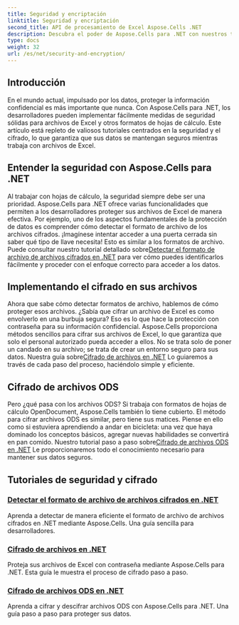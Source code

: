 ```yaml
---
title: Seguridad y encriptación
linktitle: Seguridad y encriptación
second_title: API de procesamiento de Excel Aspose.Cells .NET
description: Descubra el poder de Aspose.Cells para .NET con nuestros tutoriales sobre seguridad y cifrado. Aprenda a detectar y cifrar archivos sin esfuerzo.
type: docs
weight: 32
url: /es/net/security-and-encryption/
---
```

## Introducción

En el mundo actual, impulsado por los datos, proteger la información confidencial es más importante que nunca. Con Aspose.Cells para .NET, los desarrolladores pueden implementar fácilmente medidas de seguridad sólidas para archivos de Excel y otros formatos de hojas de cálculo. Este artículo está repleto de valiosos tutoriales centrados en la seguridad y el cifrado, lo que garantiza que sus datos se mantengan seguros mientras trabaja con archivos de Excel.

## Entender la seguridad con Aspose.Cells para .NET

Al trabajar con hojas de cálculo, la seguridad siempre debe ser una prioridad. Aspose.Cells para .NET ofrece varias funcionalidades que permiten a los desarrolladores proteger sus archivos de Excel de manera efectiva. Por ejemplo, uno de los aspectos fundamentales de la protección de datos es comprender cómo detectar el formato de archivo de los archivos cifrados. ¡Imagínese intentar acceder a una puerta cerrada sin saber qué tipo de llave necesita! Esto es similar a los formatos de archivo. Puede consultar nuestro tutorial detallado sobre[Detectar el formato de archivo de archivos cifrados en .NET](./detect-file-format-of-encrypted-files/) para ver cómo puedes identificarlos fácilmente y proceder con el enfoque correcto para acceder a los datos.

## Implementando el cifrado en sus archivos

Ahora que sabe cómo detectar formatos de archivo, hablemos de cómo proteger esos archivos. ¿Sabía que cifrar un archivo de Excel es como envolverlo en una burbuja segura? Eso es lo que hace la protección con contraseña para su información confidencial. Aspose.Cells proporciona métodos sencillos para cifrar sus archivos de Excel, lo que garantiza que solo el personal autorizado pueda acceder a ellos. No se trata solo de poner un candado en su archivo; se trata de crear un entorno seguro para sus datos. Nuestra guía sobre[Cifrado de archivos en .NET](./encrypting-files/) Lo guiaremos a través de cada paso del proceso, haciéndolo simple y eficiente.

## Cifrado de archivos ODS

 Pero ¿qué pasa con los archivos ODS? Si trabaja con formatos de hojas de cálculo OpenDocument, Aspose.Cells también lo tiene cubierto. El método para cifrar archivos ODS es similar, pero tiene sus matices. Piense en ello como si estuviera aprendiendo a andar en bicicleta: una vez que haya dominado los conceptos básicos, agregar nuevas habilidades se convertirá en pan comido. Nuestro tutorial paso a paso sobre[Cifrado de archivos ODS en .NET](./encrypting-ods-files/) Le proporcionaremos todo el conocimiento necesario para mantener sus datos seguros.

## Tutoriales de seguridad y cifrado
### [Detectar el formato de archivo de archivos cifrados en .NET](./detect-file-format-of-encrypted-files/)
Aprenda a detectar de manera eficiente el formato de archivo de archivos cifrados en .NET mediante Aspose.Cells. Una guía sencilla para desarrolladores.
### [Cifrado de archivos en .NET](./encrypting-files/)
Proteja sus archivos de Excel con contraseña mediante Aspose.Cells para .NET. Esta guía le muestra el proceso de cifrado paso a paso.
### [Cifrado de archivos ODS en .NET](./encrypting-ods-files/)
Aprenda a cifrar y descifrar archivos ODS con Aspose.Cells para .NET. Una guía paso a paso para proteger sus datos.